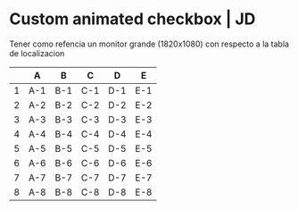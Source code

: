 # Custom animated checkbox | JD
Tener como refencia un monitor grande (1820x1080) con respecto a la tabla de localizacion

|       |   A   |   B   |   C   |   D   |   E   |
| :---: | :---: | :---: | :---: | :---: | :---: |
|   1   |  A-1  |  B-1  |  C-1  |  D-1  |  E-1  |
|   2   |  A-2  |  B-2  |  C-2  |  D-2  |  E-2  |
|   3   |  A-3  |  B-3  |  C-3  |  D-3  |  E-3  |
|   4   |  A-4  |  B-4  |  C-4  |  D-4  |  E-4  |
|   5   |  A-5  |  B-5  |  C-5  |  D-5  |  E-5  |
|   6   |  A-6  |  B-6  |  C-6  |  D-6  |  E-6  |
|   7   |  A-7  |  B-7  |  C-7  |  D-7  |  E-7  |
|   8   |  A-8  |  B-8  |  C-8  |  D-8  |  E-8  |